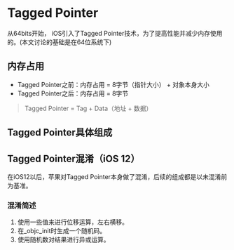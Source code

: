 # Tagged Pointer

从64bits开始， iOS引入了Tagged Pointer技术，为了提高性能并减少内存使用的。(本文讨论的基础是在64位系统下)

## 内存占用

* Tagged Pointer之前：内存占用 = 8字节（指针大小） + 对象本身大小
* Tagged Pointer之后：内存占用 = 8字节

>Tagged Pointer = Tag + Data（地址 + 数据）

## Tagged Pointer具体组成



## Tagged Pointer混淆（iOS 12）

在iOS12以后，苹果对Tagged Pointer本身做了混淆，后续的组成都是以未混淆前为基准。

### 混淆简述

1. 使用一些值来进行位移运算，左右横移。
2. 在_objc_init时生成一个随机码。
3. 使用随机数对结果进行异或运算。
